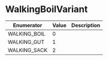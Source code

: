 # WalkingBoilVariant

| Enumerator    | Value | Description |
| ------------- | ----- | ----------- |
| WALKING\_BOIL | 0     |             |
| WALKING\_GUT  | 1     |             |
| WALKING\_SACK | 2     |             |

